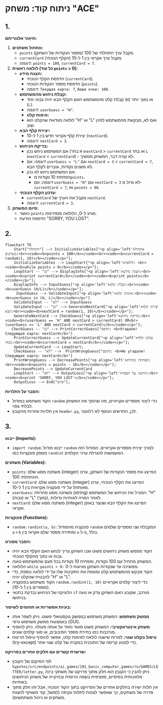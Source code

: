 # ניתוח קוד: משחק "ACE"

## 1. <algorithm>

**תיאור אלגוריתם:**

1. **אתחול משתנים:**
    *   `points` מקבל ערך התחלתי של 100 (מספר הנקודות של השחקן).
    *   `currentCard` מקבל ערך אקראי בין 1 ל-10 (הקלף הנוכחי).
    *   _דוגמה:_ `points = 100`, `currentCard = 7`.
2. **לולאה ראשית (כל עוד `points` > 0):**
    *   **הצגת מידע:**
        *   הדפסת הקלף הנוכחי (`currentCard`).
        *   הדפסת מספר הנקודות הנוכחי (`points`).
        *   _דוגמה:_ `Текущая карта: 7`, `Ваши очки: 100`.
    *   **קבלת ניחוש מהמשתמש:**
        *   קבלת קלט מהמשתמש האם הקלף הבא יהיה גבוה יותר (`H`) או נמוך יותר (`L`).
        *   _דוגמה:_ `userGuess = "H"`.
        *   **אימות קלט:**
          *   לולאה מוודאת שהקלט הוא "H" או "L" ואם לא, מבקשת מהמשתמש להזין שוב.
    *   **יצירת קלף הבא:**
        *   יצירת קלף אקראי חדש בין 1 ל-10 (`nextCard`).
        *   _דוגמה:_ `nextCard = 3`.
    *   **בדיקת הניחוש:**
        *   אם המשתמש ניחש נכון (בחר `H` ו`nextCard` > `currentCard` או בחר `L` ו`nextCard` < `currentCard`) - לא קורה דבר, המשחק ממשיך.
        *   _דוגמה:_ אם `userGuess = "L"` וגם `nextCard = 3` < `currentCard = 7`,  לא משנים נקודות, עוברים לקלף הבא.
        *   אם המשתמש ניחש לא נכון:
            *   הפחתת 10 נקודות מ`points`.
            *   _דוגמה:_ אם `userGuess = "H"` וגם `nextCard = 3` לא גדול מ- `currentCard = 7`, אז `points = 90`.
    *   **עדכון הקלף הנוכחי:**
        *   `currentCard` מקבל את הערך של `nextCard`.
        *    _דוגמה:_ `currentCard = 3`.
3. **סיום המשחק:**
    *   כאשר `points` מגיע ל-0, הלולאה מסתיימת.
    *   הדפסת הודעת "SORRY, YOU LOST".

## 2. <mermaid>

```mermaid
flowchart TD
    Start["התחלה"] --> InitializeVariables["<p align='left'>אתחול משתנים:<br><code><b>points = 100</b></code><br><code><b>currentCard = random(1, 10)</b></code></p>"];
    InitializeVariables --> LoopStart{"<p align='left'>לולאה: <br><code><b>while points > 0</b></code></p>"};
    LoopStart -- "כן" --> DisplayInfo["<p align='left'>הצגת מידע:<br><code><b>print currentCard</b></code><br><code><b>print points</b></code></p>"];
    DisplayInfo --> InputGuess["<p align='left'>קבלת קלט:<br><code><b>userGuess (H/L)</b></code></p>"];
     InputGuess --> ValidateInput["<p align='left'>אימות קלט:<br><code><b>userGuess in (H, L)</b></code></p>"]
    ValidateInput -- "לא" --> InputGuess
    ValidateInput -- "כן" --> GenerateNextCard["<p align='left'>יצירת קלף הבא:<br><code><b>nextCard = random(1, 10)</b></code></p>"];
    GenerateNextCard --> CheckGuess["<p align='left'>בדיקת ניחוש:<br><code><b>(userGuess == 'H' AND nextCard > currentCard) OR<br> (userGuess == 'L' AND nextCard < currentCard)</b></code></p>"];
   CheckGuess -- "כן" --> PrintCorrectGuess["הדפס: <b>Угадали! Следующая карта: nextCard</b>"]
    PrintCorrectGuess --> UpdateCurrentCard["<p align='left'>עדכון קלף נוכחי:<br><code><b>currentCard = nextCard</b></code></p>"];
    UpdateCurrentCard --> LoopStart;
    CheckGuess -- "לא" -->  PrintWrongGuess["הדפס: <b>Не угадали! Следующая карта: nextCard</b>"]
    PrintWrongGuess --> DecreasePoints["<p align='left'>הפחתת נקודות:<br><code><b>points = points - 10</b></code></p>"];
    DecreasePoints --> UpdateCurrentCard
    LoopStart -- "לא" --> OutputLoss["<p align='left'>הודעה על הפסד:<br><code><b>print 'SORRY, YOU LOST'</b></code></p>"];
    OutputLoss --> End["סיום"];
```
**הסבר על התלויות:**

*   הקוד משתמש במודול `random` כדי ליצור מספרים אקראיים, מה שהופך את המשחק לבלתי צפוי.
*   אין תלויות אחרות מהקובץ `header.py`, לכן, התרשים הנוסף לא רלוונטי.

## 3. <explanation>

**ייבוא (Imports):**

*   `import random`: ייבוא מודול `random` לצורך יצירת מספרים אקראיים. המודול הזה מספק פונקציות כמו `randint` המשמשות להגרלת ערכי הקלפים.

**משתנים (Variables):**

*   `points`: משתנה מסוג שלם (integer) המייצג את מספר הנקודות של השחקן, ערכו ההתחלתי 100.
*   `currentCard`: משתנה מסוג שלם (integer) המייצג את הקלף הנוכחי, ערכו מאותחל על ידי פונקציה אקראית בין 1 ל-10.
*   `userGuess`: משתנה מסוג מחרוזת (string) המכיל את הניחוש של המשתמש: "H" (גבוה) או "L" (נמוך), לאחר המרה לאותיות גדולות.
*   `nextCard`: משתנה מסוג שלם (integer) המייצג את הקלף הבא שנוצר באופן אקראי.

**פונקציות (Functions):**

*   `random.randint(a, b)`: פונקציה מהמודול `random` המקבלת שני מספרים שלמים `a` ו-`b` ומחזירה מספר שלם אקראי בין `a` ל-`b`, כולל.

**הסבר מפורט:**

*   הקוד מממש משחק ניחושים פשוט שבו השחקן צריך לנחש האם הקלף הבא יהיה גבוה או נמוך מהקלף הנוכחי.
*   המשחק מתחיל עם 100 נקודות, ומפחית 10 נקודות בכל פעם שהמשתמש טועה.
*   הלולאה `while points > 0:` ממשיכה עד שנקודות השחקן מגיעות ל-0.
*   הקוד מבקש מהמשתמש קלט ומאמת את התקינות שלו על ידי לולאה נוספת, כדי להבטיח שהקלט יהיה "H" או "L".
*   הקוד משתמש בפונקציה `random.randint(1, 10)` כדי ליצור קלפים אקראיים (מספרים בין 1 ל-10).
*   הלוגיקה של הניחוש נבדקת בתנאי `if` מורכב, שקובע האם השחקן צדק או טעה בניחושו.

**בעיות אפשריות או תחומים לשיפור:**

*   **ממשק משתמש:** המשחק משתמש בממשק טקסטואלי פשוט. ניתן לשפר אותו באמצעות ממשק משתמש גרפי (GUI).
*   **משחק אינטראקטיבי:** המשחק פשוט מאוד וחוזר על אותה פעולה. ניתן להוסיף מורכבות כמו בחירת מספר הסיבובים, או סוגי קלפים שונים.
*   **טיפול בקלט שגוי:** למרות שישנה לולאה לאימות קלט, אפשר להוסיף טיפול חריגות (try-except) כדי למנוע קריסה של התוכנית במקרה של קלט שגוי אחר.

**שרשרת קשרים עם חלקים אחרים בפרויקט:**

*   לפי המיקום של הקובץ `hypotez/src/endpoints/ai_games/101_basic_computer_games/ru/GAMES/LETTER/letter.py`, ניתן להבין כי הקובץ הוא חלק מתוך פרויקט של משחקי בינה מלאכותית בסיסיים, ספציפית בשפה הרוסית ובתיקייה של משחק הניחושים באותיות.
*   אין תלות ישירה בחלקים אחרים של הפרויקט בתוך הקוד הנוכחי, אבל זהו חלק מתוך סדרה של משחקים, כך שאפשר לצפות לתלות עקיפה (למשל, קוד משותף להצגת משחקים או ניהול משתמשים).